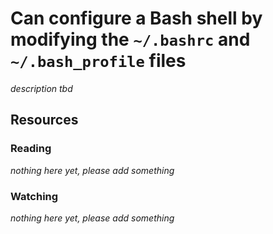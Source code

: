 # Can configure a Bash shell by modifying the `~/.bashrc` and `~/.bash_profile` files

_description tbd_

## Resources

### Reading

_nothing here yet, please add something_

### Watching

_nothing here yet, please add something_
